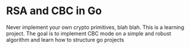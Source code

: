 RSA and CBC in Go
=================

Never implement your own crypto primitives, blah blah.
This is a learning project. The goal is to implement CBC mode
on a simple and robust algorithm and learn how to structure go projects
